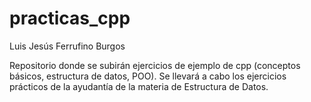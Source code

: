 # practicas_cpp 
Luis Jesús Ferrufino Burgos 


Repositorio donde se subirán ejercicios de ejemplo de cpp (conceptos básicos, estructura de datos, POO).
Se llevará a cabo los ejercicios prácticos de la ayudantía de la materia de Estructura de Datos.